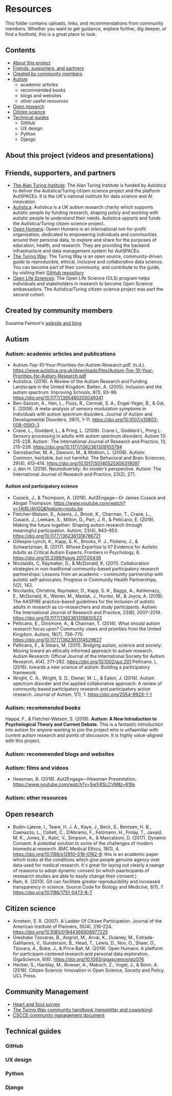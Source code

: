 # Resources

This folder contains uploads, links, and recommendations from community members. 
Whether you want to get guidance, explore further, dig deeper, or find a foothold, this is a great place to look. 

## Contents
* [About this project](#about-this-project)
* [Friends, supporters, and partners](#friends-supporters-and-partners)
* [Created by community members](#created-by-community-members)
* [Autism](#autism)
  * academic articles
  * recommended books
  * blogs and websites
  * other usefel resources
* [Open research](/#pen-research)
* [Citizen science](#citizen-science)
* [Technical guides](#technical-guides)
  * GitHub
  * UX design
  * Python
  * Django

## About this project (videos and presentations)

## Friends, supporters, and partners

* [The Alan Turing Institute](https://www.turing.ac.uk/): The Alan Turing Institute is funded by Autistica to deliver the Autistica/Turing citizen science project and the platform AutSPACEs. 
It is the UK's national institute for data science and AI innovation. 
* [Autistica](https://www.autistica.org.uk/): Autistica is a UK autism research charity which supports autistic people by funding research, shaping policy and working with autistic people to understand their needs. Autistica upports and funds the Autistica/Turing citizen science project.
* [Open Humans](https://www.openhumans.org/): Opeen Humans is an international not-for-profit organisation, dedicated to empowering individuals and communities around their personal data, to explore and share for the purposes of education, health, and research. They are providing the backend infrastructure and data management system for AutSPACEs. 
* [The Turing Way](https://the-turing-way.netlify.app/welcome): The Turing Way is an open source, community-driven guide to reproducible, ethical, inclusive and collaborative data science. You can become part of their community, and contribute to the guide, by visiting their [GitHub repository](https://github.com/alan-turing-institute/the-turing-way)
* [Open Life Sciences](https://openlifesci.org/): The Open Life Science (OLS) program helps individuals and stakeholders in research to become Open Science ambassadors. The Autistica/Turing citizen science project was part the second cohort.

## Created by community members

Susanna Fantoni's [website and blog](https://skfantoni.com/) 

## Autism

### Autism: academic articles and publications

* Autism-Top-10-Your-Priorities-for-Autism-Research.pdf. (n.d.). https://www.autistica.org.uk/downloads/files/Autism-Top-10-Your-Priorities-for-Autism-Research.pdf
* Autistica. (2016). A Review of the Autism Research and Funding Landscape in the United Kingdom.
Batten, A. (2005). Inclusion and the autism spectrum. Improving Schools, 8(1), 93–96. https://doi.org/10.1177/1365480205049341
* Ben-Sasson, A., Hen, L., Fluss, R., Cermak, S. A., Engel-Yeger, B., & Gal, E. (2009). A meta-analysis of sensory modulation symptoms in individuals with autism spectrum disorders. Journal of Autism and Developmental Disorders, 39(1), 1–11. https://doi.org/10.1007/s10803-008-0593-3
* Crane, L., Goddard, L., & Pring, L. (2009). Crane L, Goddard L, Pring L. Sensory processing in adults with autism spectrum disorders. Autism 13: 215-228. Autism : The International Journal of Research and Practice, 13, 215–228. https://doi.org/10.1177/1362361309103794
* Gernsbacher, M. A., Dawson, M., & Mottron, L. (2006). Autism: Common, heritable, but not harmful. The Behavioral and Brain Sciences, 29(4), 413–414. https://doi.org/10.1017/S0140525X06319097
* J,  den H. (2019). Neurodiversity: An insider’s perspective. Autism: The International Journal of Research and Practice, 23(2), 271.

#### Autism and participatory science

* Cusack, J., & Thompson, A. (2018). Aut2Engage—Dr James Cusack and Abigail Thompson. https://www.youtube.com/watch?v=14tRLI4IrGQ&feature=youtu.be
* Fletcher-Watson, S., Adams, J., Brook, K., Charman, T., Crane, L., Cusack, J., Leekam, S., Milton, D., Parr, J. R., & Pellicano, E. (2019). Making the future together: Shaping autism research through meaningful participation. Autism, 23(4), 943–953. https://doi.org/10.1177/1362361318786721
* Gillespie-Lynch, K., Kapp, S. K., Brooks, P. J., Pickens, J., & Schwartzman, B. (2017). Whose Expertise Is It? Evidence for Autistic Adults as Critical Autism Experts. Frontiers in Psychology, 8. https://doi.org/10.3389/fpsyg.2017.00438
* Nicolaidis, C, Raymaker, D., & McDonald, K. (2011). Collaboration strategies in non-traditional community-based participatory research partnerships: Lessons from an academic – community partnership with autistic self-advocates. Progress in Community Health Partnerships, 5(2), 143.
* Nicolaidis, Christina, Raymaker, D., Kapp, S. K., Baggs, A., Ashkenazy, E., McDonald, K., Weiner, M., Maslak, J., Hunter, M., & Joyce, A. (2019). The AASPIRE practice-based guidelines for the inclusion of autistic adults in research as co-researchers and study participants. Autism: The International Journal of Research and Practice, 23(8), 2007–2019. https://doi.org/10.1177/1362361319830523
* Pellicano, E., Dinsmore, A., & Charman, T. (2014). What should autism research focus upon? Community views and priorities from the United Kingdom. Autism, 18(7), 756–770. https://doi.org/10.1177/1362361314529627
* Pellicano, E., & Stears, M. (2011). Bridging autism, science and society: Moving toward an ethically informed approach to autism research. Autism Research: Official Journal of the International Society for Autism Research, 4(4), 271–282. https://doi.org/10.1002/aur.201
Pellicano, L. (2016). towards a new science of autism: Building a participatory framework.
* Wright, C. A., Wright, S. D., Diener, M. L., & Eaton, J. (2014). Autism spectrum disorder and the applied collaborative approach: A review of community based participatory research and participatory action research. Journal of Autism, 1(1), 1. https://doi.org/2054-992X-1-1

### Autism: recommended books

Happé, F., & Fletcher-Watson, S. (2019). **Autism: A New Introduction to Psychological Theory and Current Debate.** This is a fantastic introduction into autism for anyone wanting to join the project who is unfaamiliar with current autism research and points of discussion. It is highly value-aligned with this project. 

### Autism: recommended blogs and websites

### Autism: films and videos 

* Heasman, B. (2018). Aut2Engage—Heasman Presentation. https://www.youtube.com/watch?v=5je1r8SLCVM&t=619s

### Autism: other resources

## Open research 

* Budin-Ljøsne, I., Teare, H. J. A., Kaye, J., Beck, S., Bentzen, H. B., Caenazzo, L., Collett, C., D’Abramo, F., Felzmann, H., Finlay, T., Javaid, M. K., Jones, E., Katić, V., Simpson, A., & Mascalzoni, D. (2017). Dynamic Consent: A potential solution to some of the challenges of modern biomedical research. BMC Medical Ethics, 18(1), 4. https://doi.org/10.1186/s12910-016-0162-9: this is an academic paper which looks at the conditions which give people genuine agency over data used for medical research. It's great for laying out clearly a raange of reaasons to adopt dynamic consent (in which paarticipants of reseaarch studies are able to easily change their consent.)
* Ram, K. (2013). Git can facilitate greater reproducibility and increased transparency in science. Source Code for Biology and Medicine, 8(1), 7. https://doi.org/10.1186/1751-0473-8-7
## Citizen science 

* Arnstein, S. R. (2007). A Ladder Of Citizen Participation. Journal of the American Institute of Planners, 35(4), 216–224. https://doi.org/10.1080/01944366908977225 
* Greshake Tzovaras, B., Angrist, M., Arvai, K., Dulaney, M., Estrada-Galiñanes, V., Gunderson, B., Head, T., Lewis, D., Nov, O., Shaer, O., Tzovara, A., Bobe, J., & Price Ball, M. (2019). Open Humans: A platform for participant-centered research and personal data exploration. GigaScience, 8(6). https://doi.org/10.1093/gigascience/giz076
* Hecker, S., Hacklay, M., Bowser, A., Makuch, Z., Vogel, J., & Bonn, A. (2018). Citizen Science: Innovation in Open Science, Soceity and Policy. UCL Press.

## Community Management

* [Heart and Soul survey](https://www.heartnsoulasks.com/enter/mISqCDIsOA8N5HDjpmoH/)
* [The Turing Way community handbook (newsletter and coworking)](https://the-turing-way.netlify.app/community-handbook/community-handbook.html)
* [CSCCE community management document](https://www.cscce.org/resources/)

## Technical guides

### GitHub

### UX design

### Python

### Django
